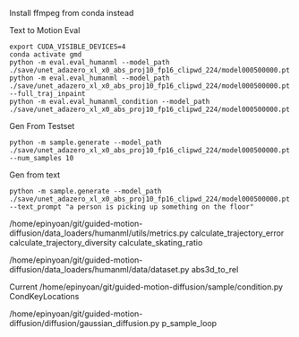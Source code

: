 Install ffmpeg from conda instead


Text to Motion
Eval
```
export CUDA_VISIBLE_DEVICES=4
conda activate gmd
python -m eval.eval_humanml --model_path ./save/unet_adazero_xl_x0_abs_proj10_fp16_clipwd_224/model000500000.pt
python -m eval.eval_humanml --model_path ./save/unet_adazero_xl_x0_abs_proj10_fp16_clipwd_224/model000500000.pt --full_traj_inpaint
python -m eval.eval_humanml_condition --model_path ./save/unet_adazero_xl_x0_abs_proj10_fp16_clipwd_224/model000500000.pt
```
Gen From Testset
```
python -m sample.generate --model_path ./save/unet_adazero_xl_x0_abs_proj10_fp16_clipwd_224/model000500000.pt --num_samples 10
```

Gen from text
```
python -m sample.generate --model_path ./save/unet_adazero_xl_x0_abs_proj10_fp16_clipwd_224/model000500000.pt --text_prompt "a person is picking up something on the floor"
```

/home/epinyoan/git/guided-motion-diffusion/data_loaders/humanml/utils/metrics.py
calculate_trajectory_error
calculate_trajectory_diversity
calculate_skating_ratio


/home/epinyoan/git/guided-motion-diffusion/data_loaders/humanml/data/dataset.py
abs3d_to_rel










Current
/home/epinyoan/git/guided-motion-diffusion/sample/condition.py   CondKeyLocations

/home/epinyoan/git/guided-motion-diffusion/diffusion/gaussian_diffusion.py  p_sample_loop